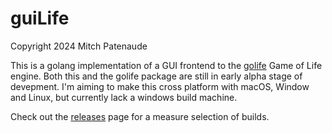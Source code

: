 # guiLife

Copyright 2024 Mitch Patenaude

This is a golang implementation of a GUI frontend to the
[golife](https://github.com/pneumaticdeath/golife) Game of Life engine.
Both this and the golife package are still in early alpha stage of 
devepment.  I'm aiming to make this cross platform with macOS, Window and
Linux, but currently lack a windows build machine.

Check out the [releases](releases) page for a measure selection of builds.
